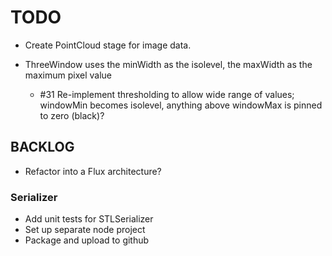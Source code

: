 # TODO

- Create PointCloud stage for image data.

- ThreeWindow uses the minWidth as the isolevel, the maxWidth as the maximum pixel value
	- #31 Re-implement thresholding to allow wide range of values; windowMin becomes
		isolevel, anything above windowMax is pinned to zero (black)?



## BACKLOG

- Refactor into a Flux architecture?

### Serializer
- Add unit tests for STLSerializer
- Set up separate node project
- Package and upload to github
